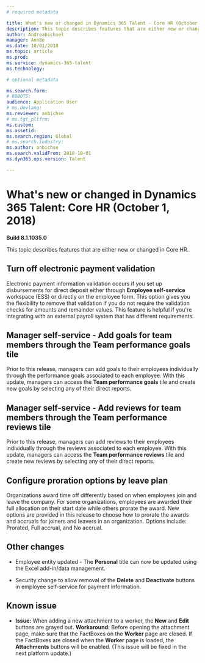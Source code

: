 ```yaml
---
# required metadata

title: What's new or changed in Dynamics 365 Talent - Core HR (October 1, 2018)
description: This topic describes features that are either new or changed in Microsoft Dynamics 365 Talent - Core HR.
author: Andreabichsel
manager: AnnBe
ms.date: 10/01/2018
ms.topic: article
ms.prod: 
ms.service: dynamics-365-talent
ms.technology: 

# optional metadata

ms.search.form: 
# ROBOTS: 
audience: Application User
# ms.devlang: 
ms.reviewer: anbichse
# ms.tgt_pltfrm: 
ms.custom: 
ms.assetid: 
ms.search.region: Global
# ms.search.industry: 
ms.author: anbichse
ms.search.validFrom: 2018-10-01
ms.dyn365.ops.version: Talent

---
```


# What's new or changed in Dynamics 365 Talent: Core HR (October 1, 2018)

**Build 8.1.1035.0**

This topic describes features that are either new or changed in Core HR.

## Turn off electronic payment validation

Electronic payment information validation occurs if you set up disbursements for
direct deposit either through **Employee self-service** workspace (ESS) or directly on the employee form. This option
gives you the flexibility to remove that validation if you do not require the
validation checks for amounts and remainder values. This feature is helpful if you're
integrating with an external payroll system that has different requirements.

## Manager self-service - Add goals for team members through the Team performance goals tile

Prior to this release, managers can add goals to their employees individually
through the performance goals associated to each employee. With this update,
managers can access the **Team performance goals** tile and create new goals by
selecting any of their direct reports.

## Manager self-service - Add reviews for team members through the Team performance reviews tile

Prior to this release, managers can add reviews to their employees individually
through the reviews associated to each employee. With this update, managers can
access the **Team performance reviews** tile and create new reviews by selecting
any of their direct reports.

## Configure proration options by leave plan

Organizations award time off differently based on when employees join and leave
the company. For some organizations, employees are awarded their full allocation
on their start date while others prorate the award. New options are provided in
this release to choose how to prorate the awards and accruals for joiners and
leavers in an organization. Options include: Prorated, Full accrual, and No accrual.

## Other changes

-   Employee entity updated - The **Personal** title can now be updated using the Excel
    add-in/data management.

-   Security change to allow removal of the **Delete** and **Deactivate** buttons in
    employee self-service for payment information.

## Known issue

-   **Issue:** When adding a new attachment to a worker, the **New** and
    **Edit** buttons are grayed out. **Workaround:** Before opening the
    attachment page, make sure that the FactBoxes on the **Worker** page are
    closed. If the FactBoxes are closed when the **Worker** page is loaded, the
    **Attachments** buttons will be enabled. (This issue will be fixed in the next
    platform update.)
